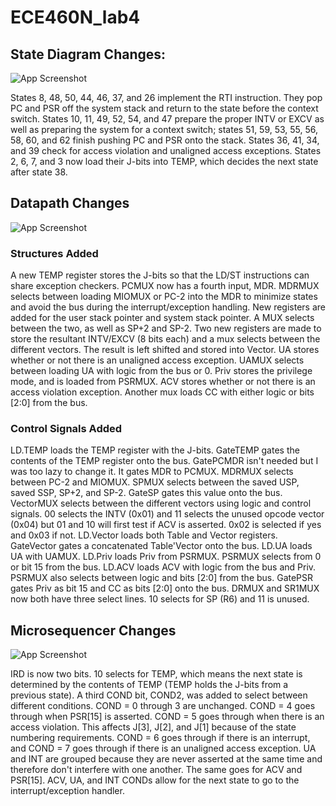 # ECE460N_lab4

## State Diagram Changes:

![App Screenshot](https://github.com/user-attachments/assets/a918eb18-f776-4a12-95c7-041638748f0a)

States 8, 48, 50, 44, 46, 37, and 26 implement the RTI instruction. They pop PC and PSR off the system stack and return to the state before the context switch. States 10, 11, 49, 52, 54, and 47 prepare the proper INTV or EXCV as well as preparing the system for a context switch; states 51, 59, 53, 55, 56, 58, 60, and 62 finish pushing PC and PSR onto the stack. States 36, 41, 34, and 39 check for access violation and unaligned access exceptions. States 2, 6, 7, and 3 now load their J-bits into TEMP, which decides the next state after state 38.  

## Datapath Changes

![App Screenshot](https://github.com/user-attachments/assets/7f68cbab-a093-4179-beb6-d375b7d64f32)

### Structures Added 
A new TEMP register stores the J-bits so that the LD/ST instructions can share exception checkers. PCMUX now has a fourth input, MDR. MDRMUX selects between loading MIOMUX or PC-2 into the MDR to minimize states and avoid the bus during the interrupt/exception handling. New registers are added for the user stack pointer and system stack pointer. A MUX selects between the two, as well as SP+2 and SP-2. Two new registers are made to store the resultant INTV/EXCV (8 bits each) and a mux selects between the different vectors. The result is left shifted and stored into Vector. UA stores whether or not there is an unaligned access exception. UAMUX selects between loading UA with logic from the bus or 0. Priv stores the privilege mode, and is loaded from PSRMUX. ACV stores whether or not there is an access violation exception. Another mux loads CC with either logic or bits [2:0] from the bus.
### Control Signals Added
LD.TEMP loads the TEMP register with the J-bits. GateTEMP gates the contents of the TEMP register onto the bus. GatePCMDR isn't needed but I was too lazy to change it. It gates MDR to PCMUX. MDRMUX selects between PC-2 and MIOMUX. SPMUX selects between the saved USP, saved SSP, SP+2, and SP-2. GateSP gates this value onto the bus. VectorMUX selects between the different vectors using logic and control signals. 00 selects the INTV (0x01) and 11 selects the unused opcode vector (0x04) but 01 and 10 will first test if ACV is asserted. 0x02 is selected if yes and 0x03 if not. LD.Vector loads both Table and Vector registers. GateVector gates a concatenated Table'Vector onto the bus. LD.UA loads UA with UAMUX. LD.Priv loads Priv from PSRMUX. PSRMUX selects from 0 or bit 15 from the bus. LD.ACV loads ACV with logic from the bus and Priv. PSRMUX also selects between logic and bits [2:0] from the bus. GatePSR gates Priv as bit 15 and CC as bits [2:0] onto the bus. DRMUX and SR1MUX now both have three select lines. 10 selects for SP (R6) and 11 is unused.

## Microsequencer Changes

![App Screenshot](https://github.com/user-attachments/assets/8b8bf9d4-53ea-40bc-a1b5-689acdab6cd7)

IRD is now two bits. 10 selects for TEMP, which means the next state is determined by the contents of TEMP (TEMP holds the J-bits from a previous state). A third COND bit, COND2, was added to select between different conditions. COND = 0 through 3 are unchanged. COND = 4 goes through when PSR[15] is asserted. COND = 5 goes through when there is an access violation. This affects J[3], J[2], and J[1] because of the state numbering requirements. COND = 6 goes through if there is an interrupt, and COND = 7 goes through if there is an unaligned access exception. UA and INT are grouped because they are never asserted at the same time and therefore don't interfere with one another. The same goes for ACV and PSR[15]. ACV, UA, and INT CONDs allow for the next state to go to the interrupt/exception handler. 
